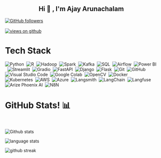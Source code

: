 <!--
**ajayarunachalam/ajayarunachalam** is a ✨ _special_ ✨ repository because its `README.md` (this file) appears on your GitHub profile.

Here are some ideas to get you started:

- 🔭 I’m currently working on ...
- 🌱 I’m currently learning ...
- 👯 I’m looking to collaborate on ...
- 🤔 I’m looking for help with ...
- 💬 Ask me about ...
- 📫 How to reach me: ...
- 😄 Pronouns: ...
- ⚡ Fun fact: ...
-->

<h2 align="center"> Hi 👋 , I'm Ajay Arunachalam <br/></h2> 
  <a href="https://github.com/ajayarunachalam" target="_blank">
    <img alt="GitHub followers" src="https://img.shields.io/github/followers/ajayarunachalam?label=Github%20followers&style=for-the-badge">
  </a> <br> <br>
  <a href="https://github.com/ajayarunachalam" target="_blank">
    <img src="https://komarev.com/ghpvc/?username=ajayarunachalam&label=Views&color=brightgreen&style=flat-square" alt="views on github" />
  </a>
  </h3>   
                             
                           
 <h1>Tech Stack</h1>

![Python](https://img.shields.io/badge/-Python-05122A?style=flat&logo=python)&nbsp;
![R](https://img.shields.io/badge/-R-05122A?style=flat&logo=r)&nbsp;
![Hadoop](https://img.shields.io/badge/-Hadoop-05122A?style=flat&logo=hadoop)&nbsp;
![Spark](https://img.shields.io/badge/-Spark-05122A?style=flat&logo=apache-spark)&nbsp;
![Kafka](https://img.shields.io/badge/-Kafka-05122A?style=flat&logo=apache-kafka)&nbsp;
![SQL](https://img.shields.io/badge/-SQL-05122A?style=flat&logo=sql)&nbsp;
![Airflow](https://img.shields.io/badge/-Airflow-05122A?style=flat&logo=apache-airflow)&nbsp;
![Power BI](https://img.shields.io/badge/-Power%20BI-05122A?style=flat&logo=microsoft-power-bi)&nbsp;
![Streamlit](https://img.shields.io/badge/-Streamlit-05122A?style=flat&logo=streamlit)&nbsp;
![Gradio](https://img.shields.io/badge/-Gradio-05122A?style=flat&logo=gradio)&nbsp;
![FastAPI](https://img.shields.io/badge/-FastAPI-05122A?style=flat&logo=fastapi)&nbsp;
![Django](https://img.shields.io/badge/-Django-05122A?style=flat&logo=django&logoColor=092E20)&nbsp;
![Flask](https://img.shields.io/badge/-Flask-05122A?style=flat&logo=flask)&nbsp;
![Git](https://img.shields.io/badge/-Git-05122A?style=flat&logo=git)&nbsp;
![GitHub](https://img.shields.io/badge/-GitHub-05122A?style=flat&logo=github)&nbsp;
![Visual Studio Code](https://img.shields.io/badge/-Visual%20Studio%20Code-05122A?style=flat&logo=visual-studio-code&logoColor=007ACC)&nbsp;
![Google Colab](https://img.shields.io/badge/-Google%20Colab-05122A?style=flat&logo=google-colab&logoColor=F9AB00)&nbsp;
![OpenCV](https://img.shields.io/badge/-OpenCV-05122A?style=flat&logo=opencv&logoColor=5C3EE8)&nbsp;
![Docker](https://img.shields.io/badge/-Docker-05122A?style=flat&logo=docker)&nbsp;
![Kubernetes](https://img.shields.io/badge/-Kubernetes-05122A?style=flat&logo=kubernetes)&nbsp;
![AWS](https://img.shields.io/badge/-AWS-05122A?style=flat&logo=amazon-web-services)&nbsp;
![Azure](https://img.shields.io/badge/-Azure-05122A?style=flat&logo=microsoft-azure)&nbsp;
![Langsmith](https://img.shields.io/badge/-Langsmith-05122A?style=flat&logo=langsmith)&nbsp;
![LangChain](https://img.shields.io/badge/-LangChain-05122A?style=flat&logo=langchain)&nbsp;
![Langfuse](https://img.shields.io/badge/-Langfuse-05122A?style=flat&logo=langfuse)&nbsp;
![Arize Phoenix AI](https://img.shields.io/badge/-Arize%20Phoenix%20AI-05122A?style=flat&logo=arize-phoenix-ai)&nbsp;
![N8N](https://img.shields.io/badge/-N8N-05122A?style=flat&logo=n8n)&nbsp;




<h1>GitHub Stats! 📊</h1>
<Br>

  ![Github stats](https://github-readme-stats.vercel.app/api?username=ajayarunachalam&show_icons=true&locale=en)

![language stats](https://github-readme-stats.vercel.app/api/top-langs?username=ajayarunachalam&show_icons=true&locale=en&layout=compact)

![github streak](https://github-readme-streak-stats.herokuapp.com/?user=ajayarunachalam&)




